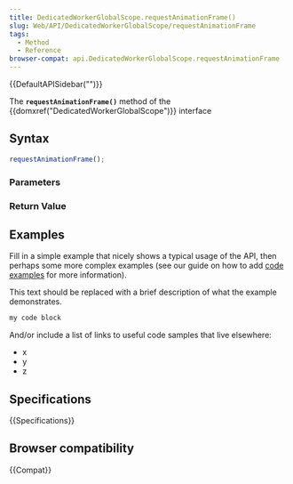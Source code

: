 ```yaml
---
title: DedicatedWorkerGlobalScope.requestAnimationFrame()
slug: Web/API/DedicatedWorkerGlobalScope/requestAnimationFrame
tags:
  - Method
  - Reference
browser-compat: api.DedicatedWorkerGlobalScope.requestAnimationFrame
---
```

{{DefaultAPISidebar("")}}

The **`requestAnimationFrame()`** method of the {{domxref("DedicatedWorkerGlobalScope")}} interface 

## Syntax

```js
requestAnimationFrame();
```

### Parameters



### Return Value



## Examples

Fill in a simple example that nicely shows a typical usage of the API, then perhaps some more complex examples (see our guide on how to add [code examples](/en-US/docs/MDN/Contribute/Structures/Code_examples) for more information).

This text should be replaced with a brief description of what the example demonstrates.

```js
my code block
```

And/or include a list of links to useful code samples that live elsewhere:

*   x
*   y
*   z

## Specifications

{{Specifications}}

## Browser compatibility

{{Compat}}

